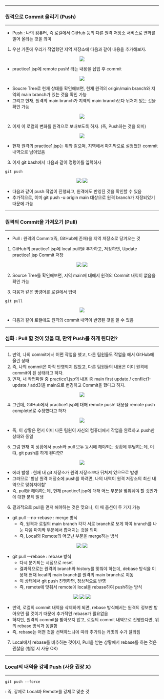 -----
### 원격으로 Commit 올리기 (Push)
-----
*  Push : 나의 컴퓨터, 즉 로컬에서 GitHub 등의 다른 원격 저장소 서비스로 변화를 밀어 올리는 것을 의미

1. 우선 기존에 우리가 작업했던 지역 저장소에 다음과 같이 내용을 추가해보자.
<div align="center">
<img src="https://github.com/sooyounghan/Web/assets/34672301/fa626c80-069d-4f47-9eb0-fe2d0de26282">
</div>

   - practice1.jsp에 remote push! 라는 내용을 삽입 후 commit

<div align="center">
<img src="https://github.com/sooyounghan/Web/assets/34672301/54959a8c-971b-47b3-b117-a1bc0fb6d57a">
</div>

  - Soucre Tree로 현재 상태를 확인해보면, 현재 원격의 origin/main branch와 지역의 main branch가 있는 것을 확인 가능
  - 그리고 현재, 원격의 main branch가 지역의 main branch보다 뒤쳐져 있는 것을 확인 가능

<div align="center">
<img src="https://github.com/sooyounghan/Web/assets/34672301/aa7687cd-aac4-4681-b459-5d2f2b7c48fd">
</div>

2. 이제 이 로컬의 변화를 원격으로 보내보도록 하자. (즉, Push하는 것을 의미)
<div align="center">
<img src="https://github.com/sooyounghan/Web/assets/34672301/d3df1140-3b44-42d8-89ca-8b7e55da5bff">
</div>

  - 현재 원격의 practice1.jsp는 위와 같으며, 지역에서 마지막으로 설정했던 commit 내역으로 남아있음

3. 이제 git bash에서 다음과 같이 명령어를 입력하자
```
git push
```
<div align="center">
<img src="https://github.com/sooyounghan/Web/assets/34672301/ab145579-2739-4c99-806b-79b2440d73af">
<img src="https://github.com/sooyounghan/Web/assets/34672301/dfc1b3b6-71c2-40b8-9644-d44f24d22db3">
</div>

  - 다음과 같이 push 작업이 진행되고, 원격에도 반영된 것을 확인할 수 있음
  - 추가적으로, 이미 git push -u origin main 대상으로 원격 branch가 지정되었기 때문에 가능

-----
### 원격의 Commit을 가져오기 (Pull)
-----
* Pull : 원격의 Commit(즉, GitHub에 존재)을 지역 저장소로 당겨오는 것

1. GitHub의 practice1.jsp에 local pull!을 추가하고, 저장하면, Update practice1.jsp Commit 저장
<div align="center">
<img src="https://github.com/sooyounghan/Web/assets/34672301/884c2dae-d0c6-4beb-8b16-c86ec0628a1b">
<img src="https://github.com/sooyounghan/Web/assets/34672301/b6f254ad-ef11-4a17-942c-7389e3ea6621">
</div>

2. Source Tree를 확인해보면, 지역 main에 대해서 원격의 Commit 내역이 없음을 확인 가능

3. 다음과 같은 명령어를 로컬에서 입력
```
git pull
```
<div align="center">
<img src="https://github.com/sooyounghan/Web/assets/34672301/689d3813-3b20-4464-b9ee-48df0d976a7b">
</div>

  - 다음과 같이 로컬에도 원격의 commit 내역이 반영된 것을 알 수 있음

-----
### 심화 : Pull 할 것이 있을 때, 만약 Push를 하게 된다면?
-----
1. 만약, 나의 commit에서 어떤 작업을 했고, 다른 팀원들도 작업을 해서 GitHub에 올린 상태
2. 즉, 나의 commit은 아직 반영되지 않았고, 다른 팀원들의 내용은 이미 원격에 commit이 된 상태라고 하자.
3. 먼저, 내 작업파일 중 practice1.jsp의 내용 중 main first update / conflict1-update / add3!을 main으로 변경하고 Commit을 했다고 하자.
<div align="center">
<img src="https://github.com/sooyounghan/Web/assets/34672301/cb0550c0-5da1-4726-a14f-ff49d6e7f23d">
</div>


4. 그런데, GitHub에서 practice1.jsp에 대해 remote push! 내용을 remote push complete!로 수정했다고 하자
<div align="center">
<img src="https://github.com/sooyounghan/Web/assets/34672301/83ef5317-0f1c-4d05-9b41-dafd42ae9db5">
</div>

  - 즉, 이 상황은 먼저 이미 다른 팀원이 자신의 컴퓨터에서 작업을 완료하고 push한 상태와 동일

5. 그럼 현재 이 상황에서 push와 pull 모두 동시에 해야되는 상황에 부딪히는데, 이 떄, git push를 하게 된다면?
<div align="center">
<img src="https://github.com/sooyounghan/Web/assets/34672301/9634d7ac-fb07-45d5-ac2f-a52f66b50122">
</div>

  - 에러 발생 : 현재 내 git 저장소가 원격 저장소보다 뒤쳐져 있으므로 발생
  - 그러므로 '항상 원격 저장소에 push를 하려면, 나의 내역이 원격 저장소의 최신 내역으로 맞춰져야함'
  - 즉, pull을 해야하는데, 현재 practice1.jsp에 대해 어느 부분을 맞춰줘야 할 것인가에 대한 문제 발생

6. 결과적으로 pull을 먼저 해야하는 것은 맞으나, 이 때 옵션이 두 가지 가능
  - git pull --no-rebase : merge 방식
    + 즉, 원격과 로컬의 main branch 각각 서로 branch로 보게 하여 branch를 나눈 다음 마지막 부분에서 합쳐지는 것을 의미
    + 즉, Local와 Remote의 어긋난 부분을 merge하는 방식
<div align="center">
<img src="https://github.com/sooyounghan/Web/assets/34672301/81abbfb7-6df4-4b01-a3c7-fa384a3067f1">
<img src="https://github.com/sooyounghan/Web/assets/34672301/1fbb95ba-d56d-425b-9d75-aff40a1e92a6">
</div>

  - git pull --rebase : rebase 방식
    + 다시 분기되는 시점으로 reset
    + 결과적으로는 원격의 branch와 history를 맞춰야 하는데, debase 방식을 이용해 현재 local의 main branch를 원격의 main branch로 이동
    + 이 상태에서 git push 진행하면, 정상적으로 반영
    + 즉, remote에 맞춰서 remote에 local을 rebase하여 push하는 방식
<div align="center">
<img src="https://github.com/sooyounghan/Git-Github/assets/34672301/01ba26fd-258e-4864-a2df-7edd3fa74dd9">
<img src="https://github.com/sooyounghan/Git-Github/assets/34672301/bbdc0d39-1b1e-4a13-affb-89eb9a2f4b7e">
<img src="https://github.com/sooyounghan/Git-Github/assets/34672301/c3f1594f-7ee4-4504-ae17-c3dd50b34152">
</div>


  - 만약, 로컬의 commit 내역을 삭제하게 되면, rebase 방식에서는 원격의 정보만 받아오면 될 것이기 때문에 추가적인 rebase가 필요없음
  - 하지만, 원격의 commit을 받아오지 않고, 로컬의 commit 내역으로 진행한다면, 위의 rebase 방식과 동일함
  - 즉, rebase는 어떤 것을 선택하느냐에 따라 추가되는 커밋의 수가 달라짐

7. Local에서 rebase를 비추하는 것이지, Pull을 받는 상황에서 rebase를 하는 것은 괜찮음 (협업 시 사용 OK)

-----
### Local의 내역을 강제 Push (사용 권장 X)
-----
```
git push --force
```
: 즉, 강제로 Local과 Remote를 강제로 맞춘 것
